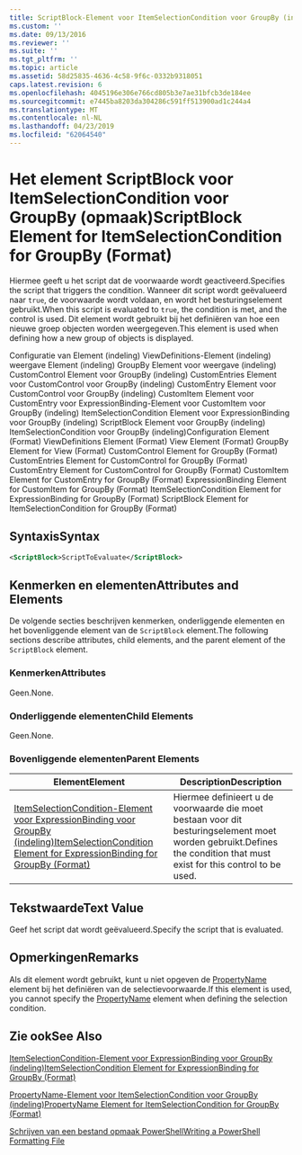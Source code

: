 ```yaml
---
title: ScriptBlock-Element voor ItemSelectionCondition voor GroupBy (indeling) | Microsoft Docs
ms.custom: ''
ms.date: 09/13/2016
ms.reviewer: ''
ms.suite: ''
ms.tgt_pltfrm: ''
ms.topic: article
ms.assetid: 58d25835-4636-4c58-9f6c-0332b9318051
caps.latest.revision: 6
ms.openlocfilehash: 4045196e306e766cd805b3e7ae31bfcb3de184ee
ms.sourcegitcommit: e7445ba8203da304286c591ff513900ad1c244a4
ms.translationtype: MT
ms.contentlocale: nl-NL
ms.lasthandoff: 04/23/2019
ms.locfileid: "62064540"
---
```

# <a name="scriptblock-element-for-itemselectioncondition-for-groupby-format"></a><span data-ttu-id="74ec5-102">Het element ScriptBlock voor ItemSelectionCondition voor GroupBy (opmaak)</span><span class="sxs-lookup"><span data-stu-id="74ec5-102">ScriptBlock Element for ItemSelectionCondition for GroupBy (Format)</span></span>

<span data-ttu-id="74ec5-103">Hiermee geeft u het script dat de voorwaarde wordt geactiveerd.</span><span class="sxs-lookup"><span data-stu-id="74ec5-103">Specifies the script that triggers the condition.</span></span> <span data-ttu-id="74ec5-104">Wanneer dit script wordt geëvalueerd naar `true`, de voorwaarde wordt voldaan, en wordt het besturingselement gebruikt.</span><span class="sxs-lookup"><span data-stu-id="74ec5-104">When this script is evaluated to `true`, the condition is met, and the control is used.</span></span> <span data-ttu-id="74ec5-105">Dit element wordt gebruikt bij het definiëren van hoe een nieuwe groep objecten worden weergegeven.</span><span class="sxs-lookup"><span data-stu-id="74ec5-105">This element is used when defining how a new group of objects is displayed.</span></span>

<span data-ttu-id="74ec5-106">Configuratie van Element (indeling) ViewDefinitions-Element (indeling) weergave Element (indeling) GroupBy Element voor weergave (indeling) CustomControl Element voor GroupBy (indeling) CustomEntries Element voor CustomControl voor GroupBy (indeling) CustomEntry Element voor CustomControl voor GroupBy (indeling) CustomItem Element voor CustomEntry voor ExpressionBinding-Element voor CustomItem voor GroupBy (indeling) ItemSelectionCondition Element voor ExpressionBinding voor GroupBy (indeling) ScriptBlock Element voor GroupBy (indeling) ItemSelectionCondition voor GroupBy (indeling)</span><span class="sxs-lookup"><span data-stu-id="74ec5-106">Configuration Element (Format) ViewDefinitions Element (Format) View Element (Format) GroupBy Element for View (Format) CustomControl Element for GroupBy (Format) CustomEntries Element for CustomControl for GroupBy (Format) CustomEntry Element for CustomControl for GroupBy (Format) CustomItem Element for CustomEntry for GroupBy (Format) ExpressionBinding Element for CustomItem for GroupBy (Format) ItemSelectionCondition Element for ExpressionBinding for GroupBy (Format) ScriptBlock Element for ItemSelectionCondition for GroupBy (Format)</span></span>

## <a name="syntax"></a><span data-ttu-id="74ec5-107">Syntaxis</span><span class="sxs-lookup"><span data-stu-id="74ec5-107">Syntax</span></span>

```xml
<ScriptBlock>ScriptToEvaluate</ScriptBlock>
```

## <a name="attributes-and-elements"></a><span data-ttu-id="74ec5-108">Kenmerken en elementen</span><span class="sxs-lookup"><span data-stu-id="74ec5-108">Attributes and Elements</span></span>

<span data-ttu-id="74ec5-109">De volgende secties beschrijven kenmerken, onderliggende elementen en het bovenliggende element van de `ScriptBlock` element.</span><span class="sxs-lookup"><span data-stu-id="74ec5-109">The following sections describe attributes, child elements, and the parent element of the `ScriptBlock` element.</span></span>

### <a name="attributes"></a><span data-ttu-id="74ec5-110">Kenmerken</span><span class="sxs-lookup"><span data-stu-id="74ec5-110">Attributes</span></span>

<span data-ttu-id="74ec5-111">Geen.</span><span class="sxs-lookup"><span data-stu-id="74ec5-111">None.</span></span>

### <a name="child-elements"></a><span data-ttu-id="74ec5-112">Onderliggende elementen</span><span class="sxs-lookup"><span data-stu-id="74ec5-112">Child Elements</span></span>

<span data-ttu-id="74ec5-113">Geen.</span><span class="sxs-lookup"><span data-stu-id="74ec5-113">None.</span></span>

### <a name="parent-elements"></a><span data-ttu-id="74ec5-114">Bovenliggende elementen</span><span class="sxs-lookup"><span data-stu-id="74ec5-114">Parent Elements</span></span>

|<span data-ttu-id="74ec5-115">Element</span><span class="sxs-lookup"><span data-stu-id="74ec5-115">Element</span></span>|<span data-ttu-id="74ec5-116">Description</span><span class="sxs-lookup"><span data-stu-id="74ec5-116">Description</span></span>|
|-------------|-----------------|
|[<span data-ttu-id="74ec5-117">ItemSelectionCondition-Element voor ExpressionBinding voor GroupBy (indeling)</span><span class="sxs-lookup"><span data-stu-id="74ec5-117">ItemSelectionCondition Element for ExpressionBinding for GroupBy (Format)</span></span>](./itemselectioncondition-element-for-expressionbinding-for-groupby-format.md)|<span data-ttu-id="74ec5-118">Hiermee definieert u de voorwaarde die moet bestaan voor dit besturingselement moet worden gebruikt.</span><span class="sxs-lookup"><span data-stu-id="74ec5-118">Defines the condition that must exist for this control to be used.</span></span>|

## <a name="text-value"></a><span data-ttu-id="74ec5-119">Tekstwaarde</span><span class="sxs-lookup"><span data-stu-id="74ec5-119">Text Value</span></span>

<span data-ttu-id="74ec5-120">Geef het script dat wordt geëvalueerd.</span><span class="sxs-lookup"><span data-stu-id="74ec5-120">Specify the script that is evaluated.</span></span>

## <a name="remarks"></a><span data-ttu-id="74ec5-121">Opmerkingen</span><span class="sxs-lookup"><span data-stu-id="74ec5-121">Remarks</span></span>

<span data-ttu-id="74ec5-122">Als dit element wordt gebruikt, kunt u niet opgeven de [PropertyName](./propertyname-element-for-itemselectioncondition-for-groupby-format.md) element bij het definiëren van de selectievoorwaarde.</span><span class="sxs-lookup"><span data-stu-id="74ec5-122">If this element is used, you cannot specify the [PropertyName](./propertyname-element-for-itemselectioncondition-for-groupby-format.md) element when defining the selection condition.</span></span>

## <a name="see-also"></a><span data-ttu-id="74ec5-123">Zie ook</span><span class="sxs-lookup"><span data-stu-id="74ec5-123">See Also</span></span>

[<span data-ttu-id="74ec5-124">ItemSelectionCondition-Element voor ExpressionBinding voor GroupBy (indeling)</span><span class="sxs-lookup"><span data-stu-id="74ec5-124">ItemSelectionCondition Element for ExpressionBinding for GroupBy (Format)</span></span>](./itemselectioncondition-element-for-expressionbinding-for-groupby-format.md)

[<span data-ttu-id="74ec5-125">PropertyName-Element voor ItemSelectionCondition voor GroupBy (indeling)</span><span class="sxs-lookup"><span data-stu-id="74ec5-125">PropertyName Element for ItemSelectionCondition for GroupBy (Format)</span></span>](./propertyname-element-for-itemselectioncondition-for-groupby-format.md)

[<span data-ttu-id="74ec5-126">Schrijven van een bestand opmaak PowerShell</span><span class="sxs-lookup"><span data-stu-id="74ec5-126">Writing a PowerShell Formatting File</span></span>](./writing-a-powershell-formatting-file.md)
